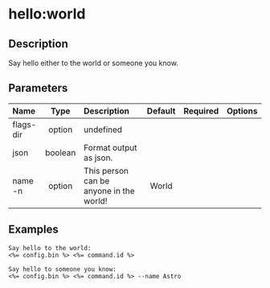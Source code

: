 <!-- This file has been generated with command 'sf hardis:doc:plugin:generate'. Please do not update it manually or it may be overwritten -->
# hello:world

## Description

Say hello either to the world or someone you know.

## Parameters

|Name|Type|Description|Default|Required|Options|
|:---|:--:|:----------|:-----:|:------:|:-----:|
|flags-dir|option|undefined||||
|json|boolean|Format output as json.||||
|name<br/>-n|option|This person can be anyone in the world!|World|||

## Examples

```shell
Say hello to the world:
<%= config.bin %> <%= command.id %>
```

```shell
Say hello to someone you know:
<%= config.bin %> <%= command.id %> --name Astro
```


